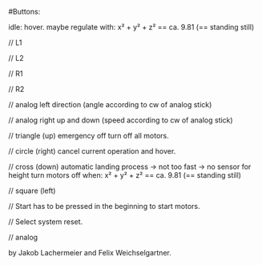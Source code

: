 #Buttons:

idle:
hover.
maybe regulate with: x² + y² + z² == ca. 9.81 (== standing still)

// L1

// L2

// R1

// R2

// analog left
direction (angle according to cw of analog stick)

// analog right
up and down (speed according to cw of analog stick)

// triangle (up)
emergency off
turn off all motors.

// circle (right)
cancel current operation and hover.

// cross (down)
automatic landing process -> not too fast -> no sensor for height
turn motors off when: x² + y² + z² == ca. 9.81 (== standing still)

// square (left)

// Start 
has to be pressed in the beginning to start motors.

// Select
system reset.

// analog

by Jakob Lachermeier and Felix Weichselgartner.
